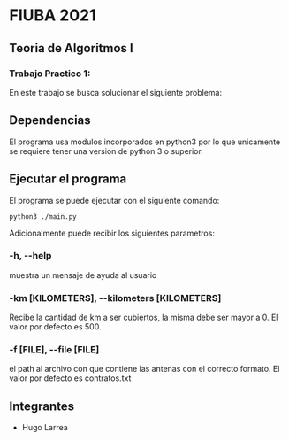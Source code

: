 # FIUBA 2021

## Teoria de Algoritmos I 

### Trabajo Practico 1:

En este trabajo se busca solucionar el siguiente problema: 


## Dependencias

El programa usa modulos incorporados en python3 por lo que unicamente se requiere tener una version de python 3 o superior. 

## Ejecutar el programa

El programa se puede ejecutar con el siguiente comando:
```
python3 ./main.py
```

Adicionalmente puede recibir los siguientes parametros: 

 ### -h, --help      
 
 muestra un mensaje de ayuda al usuario

### -km [KILOMETERS], --kilometers [KILOMETERS]
              
              
  Recibe la cantidad de km a ser cubiertos, la misma debe ser mayor a 0. El valor por defecto es 500.

  ### -f [FILE], --file [FILE]

  el path al archivo con que contiene las antenas con el correcto formato. El valor por defecto es contratos.txt


## Integrantes

* Hugo Larrea


